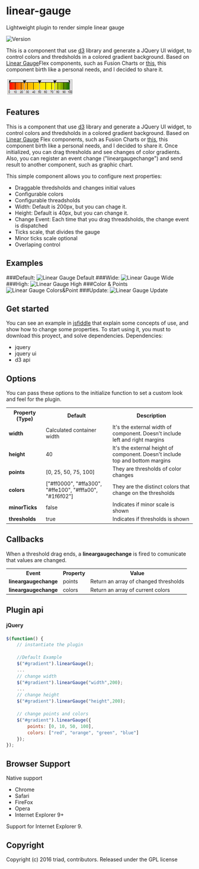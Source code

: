 # linear-gauge

Lightweight plugin to render simple linear gauge

![Version](http://img.shields.io/version/0.7.5.png?color=green)


This is a component that use [d3](http://d3js.org/) library and generate a JQuery UI widget, to control colors and thredsholds in a colored gradient background.
Based on [Linear Gauge](http://docs.fusioncharts.com/flex/charts/)Flex components, such as Fusion Charts or [this](http://www.ardisialabs.com/flex-components/linearGauges), this component birth like a personal needs, and I decided to share it.

![Linear Gauge Default](https://raw.githubusercontent.com/lflores/linear-gauge/master/images/linear-gauge.png)

## Features
This is a component that use [d3](http://d3js.org/) library and generate a JQuery UI widget, to control colors and thredsholds in a colored gradient background.
Based on [Linear Gauge](http://docs.fusioncharts.com/flex/charts/) Flex components, such as Fusion Charts or [this](http://www.ardisialabs.com/flex-components/linearGauges), this component birth like a personal needs, and I decided to share it.
Once initialized, you can drag thresholds and see changes of color gradients.
Also, you can register an event change ("lineargaugechange") and send result to another component, such as graphic chart.

This simple component allows you to configure next properties:
* Draggable thredsholds and changes initial values
* Configurable colors
* Configurable threadsholds
* Width: Default is 200px, but you can chage it.
* Height: Default is 40px, but you can change it.
* Change Event: Each time that you drag threadsholds, the change event is dispatched
* Ticks scale, that divides the gauge 
* Minor ticks scale optional
* Overlaping control


## Examples
###Default:
![Linear Gauge Default](http://rawgit.com/lflores/linear-gauge/master/src/images/linear-gauge.gif)
###Wide:
![Linear Gauge Wide](http://rawgit.com/lflores/linear-gauge/master/src/images/linear-gauge-wide.png)
###High:
![Linear Gauge High](http://rawgit.com/lflores/linear-gauge/master/src/images/linear-gauge-high.png)
###Color & Points
![Linear Gauge Colors&Point](http://rawgit.com/lflores/linear-gauge/master/src/images/linear-gauge-colors-points.png)
###Update:
![Linear Gauge Update](http://rawgit.com/lflores/linear-gauge/master/src/images/linear-gauge-update.gif)


## Get started
You can see an example in [jsfiddle](http://jsfiddle.net/leoflores/6qq1zks6/1/) that explain some concepts of use, and show how to change some properties.
To start using it, you must to download this proyect, and solve dependencies.
Dependencies:
* jquery
* jquery ui
* d3 api



## Options
You can pass these options to the initialize function to set a custom look and feel for the plugin.

<table>
    <tr>
        <th>Property (Type)</th>
        <th>Default</th>
        <th>Description</th>
    </tr>
    <tr>
        <td><strong>width</strong></td>
        <td>Calculated container width</td>
        <td>It's the external width of component. Doesn't include left and right margins</td>
    </tr>
  <tr>
        <td><strong>height</strong></td>
        <td>40</td>
        <td>It's the external height of component. Doesn't include top and bottom margins</td>
    </tr>
    <tr>
        <td><strong>points</strong></td>
        <td>[0, 25, 50, 75, 100]</td>
        <td>They are thresholds of color changes</td>
    </tr>
    <tr>
        <td><strong>colors</strong></td>
        <td>["#ff0000", "#ffa300", "#ffe100", "#fffa00", "#1f6f02"]</td>
        <td>They are the distinct colors that change on the thresholds</td>
    </tr>
     <tr>
        <td><strong>minorTicks</strong></td>
        <td>false</td>
        <td>Indicates if minor scale is shown</td>
    </tr><tr>
        <td><strong>thresholds</strong></td>
        <td>true</td>
        <td>Indicates if thresholds is shown</td>
    </tr>
</table>


## Callbacks
When a threshold drag ends, a <strong>lineargaugechange</strong> is fired to comunicate that values are changed.
<table>
    <tr>
        <th>Event</th>
        <th>Property</th>
        <th>Value</th>
    </tr>
    <tr>
        <td><strong>lineargaugechange</strong></td>
        <td>points</td>
        <td>Return an array of changed thresholds</td>
    </tr>
  <tr>
        <td><strong>lineargaugechange</strong></td>
        <td>colors</td>
        <td>Return an array of current colors</td>
    </tr>
</table>


## Plugin api
#### jQuery

```javascript
$(function() {
    // instantiate the plugin
    
    //Default Example
    $("#gradient").linearGauge();
    ...
    // change width
    $("#gradient").linearGauge("width",200);
    ...
    // change height
    $("#gradient").linearGauge("height",200);
    
    // change points and colors
    $("#gradient").linearGauge({
        points: [0, 10, 50, 100],
        colors: ["red", "orange", "green", "blue"]
    });
});
```


## Browser Support
Native support

* Chrome
* Safari
* FireFox
* Opera
* Internet Explorer 9+

Support for Internet Explorer 9.


## Copyright
Copyright (c) 2016 triad, contributors. Released under the GPL license